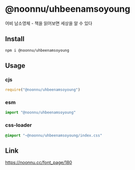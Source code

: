 # @noonnu/uhbeenamsoyoung
어비 남소영체 - 책을 읽어보면 세상을 알 수 있다

## Install
```sh
npm i @noonnu/uhbeenamsoyoung
```
## Usage
### cjs
```js
require("@noonnu/uhbeenamsoyoung")
```
### esm
```js
import "@noonnu/uhbeenamsoyoung"
```
### css-loader
```css
@import "~@noonnu/uhbeenamsoyoung/index.css"
```

## Link
https://noonnu.cc/font_page/180